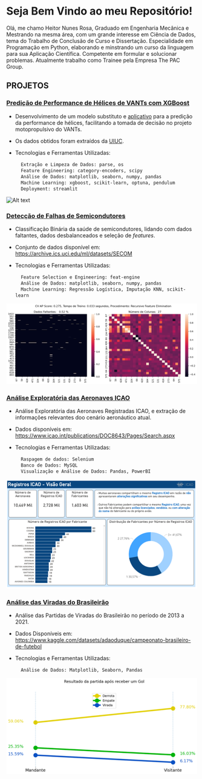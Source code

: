 # Seja Bem Vindo ao meu Repositório!

Olá, me chamo Heitor Nunes Rosa, Graduado em Engenharia Mecânica e Mestrando na mesma área, com um grande interesse em Ciência de Dados, tema do Trabalho de Conclusão de Curso e Dissertação. Especialidade em Programação em Python, elaborando e minstrando um curso da linguagem para sua Aplicação Científica. Competente em formular e solucionar problemas. Atualmente trabalho como Trainee pela Empresa The PAC Group.

## PROJETOS

### [Predição de Performance de Hélices de VANTs com XGBoost](https://github.com/hnrosa/uiuc-propeller) 



* Desenvolvimento de um modelo substituto e [aplicativo](https://surrogate-propeller.streamlit.app) para a predição da performance de hélices, facilitando a tomada de decisão no projeto motopropulsivo do VANTs.

* Os dados obtidos foram extraídos da [UIUC](https://m-selig.ae.illinois.edu/props/propDB.html).

* Tecnologias e Ferramentas Utilizadas:

        Extração e Limpeza de Dados: parse, os
        Feature Engineering: category-encoders, scipy
        Análise de Dados: matplotlib, seaborn, numpy, pandas
        Machine Learning: xgboost, scikit-learn, optuna, pendulum
        Deployment: streamlit

![Alt text](demo_app.gif)

### [Detecção de Falhas de Semicondutores](https://github.com/hnrosa/uci-secom-fault-detection) 

* Classificação Binária da saúde de semicondutores, lidando com dados faltantes, dados desbalanceados e seleção de *features*.

* Conjunto de dados disponível em:  https://archive.ics.uci.edu/ml/datasets/SECOM

* Tecnologias e Ferramentas Utilizadas:

        Feature Selection e Engineering: feat-engine 
        Análise de Dados: matplotlib, seaborn, numpy, pandas
        Machine Learning: Regressão Logística, Imputação KNN, scikit-learn

![Alt text](secom.png)

### [Análise Exploratória das Aeronaves ICAO](https://github.com/hnrosa/icao-eda) 

* Análise Exploratória das Aeronaves Registradas ICAO, e extração de informações relevantes doo cenário aeronáutico atual.

* Dados disponíveis em: https://www.icao.int/publications/DOC8643/Pages/Search.aspx

* Tecnologias e Ferramentas Utilizadas:

        Raspagem de dados: Selenium
        Banco de Dados: MySQL
        Visualização e Análise de Dados: Pandas, PowerBI

![Alt text](icao.png)

### [Análise das Viradas do Brasileirão](https://github.com/hnrosa/brasileirao-viradas)

* Análise das Partidas de Viradas do Brasileirão no período de 2013 a 2021.

* Dados Disponíveis em:  https://www.kaggle.com/datasets/adaoduque/campeonato-brasileiro-de-futebol

* Tecnologias e Ferramentas Utilizadas:

        Análise de Dados: Matplotlib, Seaborn, Pandas

![Alt text](virada.png)
